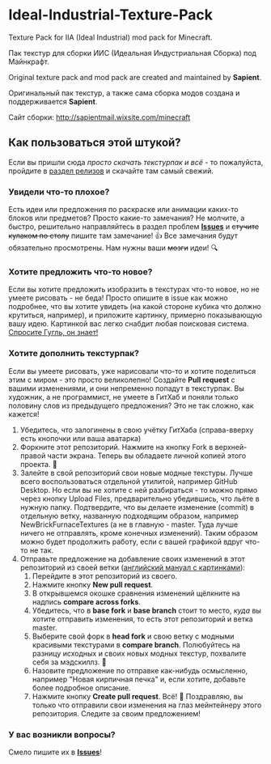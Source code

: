 # Ideal-Industrial-Texture-Pack

Texture Pack for IIA (Ideal Industrial) mod pack for Minecraft.

Пак текстур для сборки ИИС (Идеальная Индустриальная Сборка) под Майнкрафт.


Original texture pack and mod pack are created and maintained by **Sapient**.

Оригинальный пак текстур, а также сама сборка модов создана и поддерживается **Sapient**.

Сайт сборки: http://sapientmail.wixsite.com/minecraft


## Как пользоваться этой штукой?

Если вы пришли сюда *просто скачать текстурпак и всё* - то пожалуйста, пройдите в [раздел релизов](https://github.com/IdealIndustrial/Ideal-Industial-Texture-Pack/releases) и скачайте там самый свежий.


### Увидели что-то плохое? 
Есть идеи или предложения по раскраске или анимации каких-то блоков или предметов? Просто какие-то замечания?
Не молчите, а быстро, решительно направляйтесь в раздел проблем [**Issues**](https://github.com/IdealIndustrial/Ideal-Industial-Texture-Pack/issues) и ~~стучите кулаком по столу~~ пишите там замечание! :+1:
Все замечания будут обязательно просмотрены. Нам нужны ваши ~~мозги~~ идеи! :mag:

### Хотите предложить что-то новое?
Если вы хотите предложить изобразить в текстурах что-то новое, но не умеете рисовать - не беда! Просто опишите в issue как можно подробнее, что вы хотите увидеть (на какой стороне кубика что должно крутиться, например), и приложите картинку, примерно показывающую вашу идею. Картинкой вас легко снабдит любая поисковая система. [Спросите Гугль, он знает!](https://images.google.com)

### Хотите дополнить текстурпак?
Если вы умеете рисовать, уже нарисовали что-то и хотите поделиться этим с миром - это просто великолепно! Создайте **Pull request** с вашими изменениями, и они непременно попадут в текстурпак.
Вы художник, а не программист, не умеете в ГитХаб и поняли только половину слов из предыдущего предложения? Это не так сложно, как кажется!
1. Убедитесь, что залогинены в свою учётку ГитХаба (справа-вверху есть кнопочки или ваша аватарка)
2. Форкните этот репозиторий. Нажмите на кнопку Fork в верхней-правой части экрана. Теперь вы обладаете личной копией этого проекта. :metal:
3. Залейте в свой репозиторий свои новые модные текстуры. Лучше всего воспользоваться отдельной утилитой, например GitHub Desktop. Но если вы не хотите с ней разбираться - то можно прямо через кнопку Upload Files, предварительно убедившись, что льёте в нужную папку. Подтвердите, что вы делаете изменение (commit) в отдельную ветку, названную подходящим образом, например NewBrickFurnaceTextures (а не в главную - master. Туда лучше ничего не отправлять, кроме конечных изменений). Таким образом можно будет продолжить работу, если с вашей графикой вдруг что-то не так. 
4. Отправьте предложение на добавление своих изменений в этот репозиторий из своей ветки ([английский мануал с картинками](https://help.github.com/articles/creating-a-pull-request-from-a-fork/)):
   1. Перейдите в этот репозиторий из своего.
   2. Нажмите кнопку **New pull request**.
   3. В открывшемся окошке сравнения изменений щёлкните на надпись **compare across forks**.
   4. Убедитесь, что в **base fork** и **base branch** стоит то место, *куда* вы хотите отправить изменения, то есть этот репозиторий и ветка master. 
   5. Выберите свой форк в **head fork** и свою ветку с модными красивыми текстурами в **compare branch**. Полюбуйтесь на разницу исходных и своих новых модных текстур, похвалите себя за мэдскиллз. :cake:
   6. Назовите предложение по отправке как-нибудь осмысленно, например "Новая кирпичная печка" и, если хотите, добавьте более подробное описание.
   7. Нажмите кнопку **Create pull request**. Всё! :tada: Поздравляю, вы только что отправили свои изменения на глаз мейнтейнеру этого репозитория. Следите за своим предложением!

### У вас возникли вопросы?
Смело пишите их в [**Issues**](https://github.com/IdealIndustrial/Ideal-Industial-Texture-Pack/issues)!
